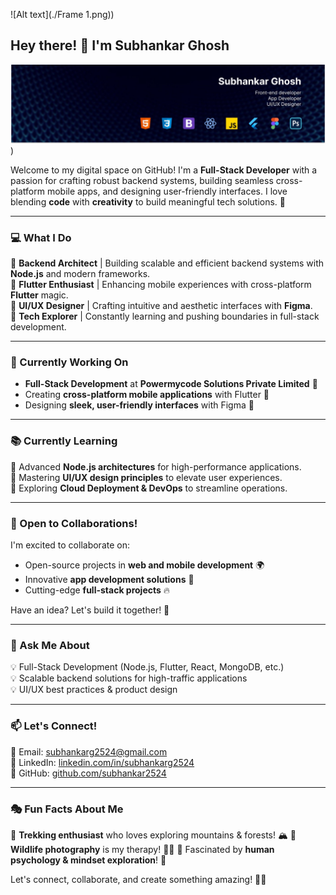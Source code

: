 ![Alt text](./Frame 1.png))


## Hey there! 👋 I'm Subhankar Ghosh
![Alt text](./1724133472297.jpg))

Welcome to my digital space on GitHub! I'm a **Full-Stack Developer** with a passion for crafting robust backend systems, building seamless cross-platform mobile apps, and designing user-friendly interfaces. I love blending **code** with **creativity** to build meaningful tech solutions. 🚀

---

### 💻 What I Do
🔹 **Backend Architect** | Building scalable and efficient backend systems with **Node.js** and modern frameworks.<br>
🔹 **Flutter Enthusiast** | Enhancing mobile experiences with cross-platform **Flutter** magic.<br>
🔹 **UI/UX Designer** | Crafting intuitive and aesthetic interfaces with **Figma**.<br>
🔹 **Tech Explorer** | Constantly learning and pushing boundaries in full-stack development.

---

### 🚀 Currently Working On
- **Full-Stack Development** at **Powermycode Solutions Private Limited** 🏢
- Creating **cross-platform mobile applications** with Flutter 📱
- Designing **sleek, user-friendly interfaces** with Figma 🎨

---

### 📚 Currently Learning
📌 Advanced **Node.js architectures** for high-performance applications.<br>
📌 Mastering **UI/UX design principles** to elevate user experiences.<br>
📌 Exploring **Cloud Deployment & DevOps** to streamline operations.

---

### 🤝 Open to Collaborations!
I'm excited to collaborate on:
- Open-source projects in **web and mobile development** 🌍
- Innovative **app development solutions** 📲
- Cutting-edge **full-stack projects** 🔥

Have an idea? Let's build it together! 🚀

---

### 💬 Ask Me About
💡 Full-Stack Development (Node.js, Flutter, React, MongoDB, etc.)<br>
💡 Scalable backend solutions for high-traffic applications<br>
💡 UI/UX best practices & product design

---

### 📫 Let's Connect!
📧 Email: [subhankarg2524@gmail.com](mailto:subhankarg2524@gmail.com)<br>
💼 LinkedIn: [linkedin.com/in/subhankarg2524](https://linkedin.com/in/subhankarg2524)<br>
🚀 GitHub: [github.com/subhankar2524](https://github.com/subhankar2524)

---

### 🎭 Fun Facts About Me
🎒 **Trekking enthusiast** who loves exploring mountains & forests! 🏔️
📸 **Wildlife photography** is my therapy! 🦉🐅
🧠 Fascinated by **human psychology & mindset exploration**! 🧩

Let's connect, collaborate, and create something amazing! 💙✨

